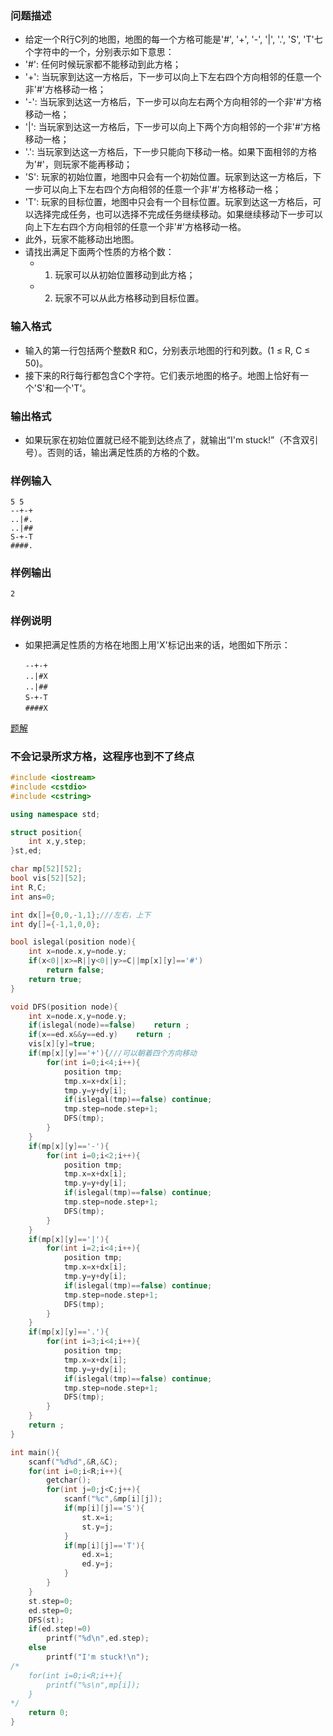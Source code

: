 ### 问题描述
* 给定一个R行C列的地图，地图的每一个方格可能是'#', '+', '-', '|', '.', 'S', 'T'七个字符中的一个，分别表示如下意思：
* '#': 任何时候玩家都不能移动到此方格；
* '+': 当玩家到达这一方格后，下一步可以向上下左右四个方向相邻的任意一个非'#'方格移动一格；
* '-': 当玩家到达这一方格后，下一步可以向左右两个方向相邻的一个非'#'方格移动一格；
* '|': 当玩家到达这一方格后，下一步可以向上下两个方向相邻的一个非'#'方格移动一格；
* '.': 当玩家到达这一方格后，下一步只能向下移动一格。如果下面相邻的方格为'#'，则玩家不能再移动；
* 'S': 玩家的初始位置，地图中只会有一个初始位置。玩家到达这一方格后，下一步可以向上下左右四个方向相邻的任意一个非'#'方格移动一格；
* 'T': 玩家的目标位置，地图中只会有一个目标位置。玩家到达这一方格后，可以选择完成任务，也可以选择不完成任务继续移动。如果继续移动下一步可以向上下左右四个方向相邻的任意一个非'#'方格移动一格。
* 此外，玩家不能移动出地图。
* 请找出满足下面两个性质的方格个数：
  * 1. 玩家可以从初始位置移动到此方格；
  * 2. 玩家不可以从此方格移动到目标位置。
### 输入格式
* 输入的第一行包括两个整数R 和C，分别表示地图的行和列数。(1 ≤ R, C ≤ 50)。
* 接下来的R行每行都包含C个字符。它们表示地图的格子。地图上恰好有一个'S'和一个'T'。
### 输出格式
* 如果玩家在初始位置就已经不能到达终点了，就输出“I'm stuck!”（不含双引号）。否则的话，输出满足性质的方格的个数。
### 样例输入
```
5 5
--+-+
..|#.
..|##
S-+-T
####.
```
### 样例输出
```
2
```
### 样例说明
* 如果把满足性质的方格在地图上用'X'标记出来的话，地图如下所示：
```
　　--+-+
　　..|#X
　　..|##
　　S-+-T
　　####X
```


[题解](https://blog.csdn.net/wingrez/article/details/85132648)
### 不会记录所求方格，这程序也到不了终点
```cpp
#include <iostream>
#include <cstdio>
#include <cstring>

using namespace std;

struct position{
    int x,y,step;
}st,ed;

char mp[52][52];
bool vis[52][52];
int R,C;
int ans=0;

int dx[]={0,0,-1,1};///左右，上下
int dy[]={-1,1,0,0};

bool islegal(position node){
    int x=node.x,y=node.y;
    if(x<0||x>=R||y<0||y>=C||mp[x][y]=='#')
        return false;
    return true;
}

void DFS(position node){
    int x=node.x,y=node.y;
    if(islegal(node)==false)    return ;
    if(x==ed.x&&y==ed.y)    return ;
    vis[x][y]=true;
    if(mp[x][y]=='+'){///可以朝着四个方向移动
        for(int i=0;i<4;i++){
            position tmp;
            tmp.x=x+dx[i];
            tmp.y=y+dy[i];
            if(islegal(tmp)==false) continue;
            tmp.step=node.step+1;
            DFS(tmp);
        }
    }
    if(mp[x][y]=='-'){
        for(int i=0;i<2;i++){
            position tmp;
            tmp.x=x+dx[i];
            tmp.y=y+dy[i];
            if(islegal(tmp)==false) continue;
            tmp.step=node.step+1;
            DFS(tmp);
        }
    }
    if(mp[x][y]=='|'){
        for(int i=2;i<4;i++){
            position tmp;
            tmp.x=x+dx[i];
            tmp.y=y+dy[i];
            if(islegal(tmp)==false) continue;
            tmp.step=node.step+1;
            DFS(tmp);
        }
    }
    if(mp[x][y]=='.'){
        for(int i=3;i<4;i++){
            position tmp;
            tmp.x=x+dx[i];
            tmp.y=y+dy[i];
            if(islegal(tmp)==false) continue;
            tmp.step=node.step+1;
            DFS(tmp);
        }
    }
    return ;
}

int main(){
    scanf("%d%d",&R,&C);
    for(int i=0;i<R;i++){
        getchar();
        for(int j=0;j<C;j++){
            scanf("%c",&mp[i][j]);
            if(mp[i][j]=='S'){
                st.x=i;
                st.y=j;
            }
            if(mp[i][j]=='T'){
                ed.x=i;
                ed.y=j;
            }
        }
    }
    st.step=0;
    ed.step=0;
    DFS(st);
    if(ed.step!=0)
        printf("%d\n",ed.step);
    else
        printf("I'm stuck!\n");
/*
    for(int i=0;i<R;i++){
        printf("%s\n",mp[i]);
    }
*/
    return 0;
}

```
